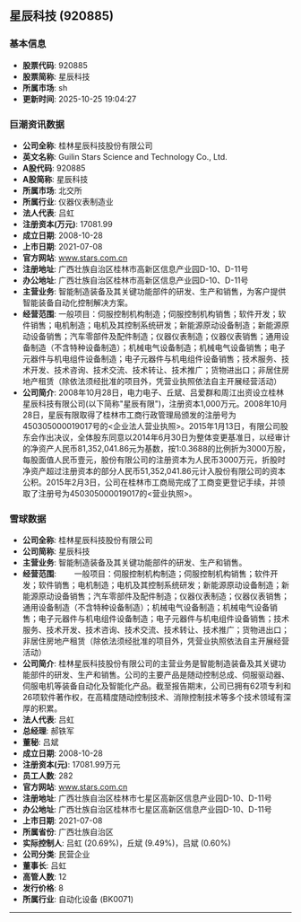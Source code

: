 ## 星辰科技 (920885)

### 基本信息

- **股票代码**: 920885
- **股票简称**: 星辰科技
- **所属市场**: sh
- **更新时间**: 2025-10-25 19:04:27

### 巨潮资讯数据

- **公司全称**: 桂林星辰科技股份有限公司
- **英文名称**: Guilin Stars Science and Technology Co., Ltd.
- **A股代码**: 920885
- **A股简称**: 星辰科技
- **所属市场**: 北交所
- **所属行业**: 仪器仪表制造业
- **法人代表**: 吕虹
- **注册资本(万元)**: 17081.99
- **成立日期**: 2008-10-28
- **上市日期**: 2021-07-08
- **官方网站**: www.stars.com.cn
- **注册地址**: 广西壮族自治区桂林市高新区信息产业园D-10、D-11号
- **办公地址**: 广西壮族自治区桂林市高新区信息产业园D-10、D-11号
- **主营业务**: 智能制造装备及其关键功能部件的研发、生产和销售，为客户提供智能装备自动化控制解决方案。
- **经营范围**: 一般项目：伺服控制机构制造；伺服控制机构销售；软件开发；软件销售；电机制造；电机及其控制系统研发；新能源原动设备制造；新能源原动设备销售；汽车零部件及配件制造；仪器仪表制造；仪器仪表销售；通用设备制造（不含特种设备制造）；机械电气设备制造；机械电气设备销售；电子元器件与机电组件设备制造；电子元器件与机电组件设备销售；技术服务、技术开发、技术咨询、技术交流、技术转让、技术推广；货物进出口；非居住房地产租赁（除依法须经批准的项目外，凭营业执照依法自主开展经营活动）
- **公司简介**: 2008年10月28日，电力电子、丘斌、吕爱群和周江出资设立桂林星辰科技有限公司(以下简称"星辰有限")，注册资本1,000万元。2008年10月28日，星辰有限取得了桂林市工商行政管理局颁发的注册号为450305000019017号的<企业法人营业执照>。2015年1月13日，有限公司股东会作出决议，全体股东同意以2014年6月30日为整体变更基准日，以经审计的净资产人民币81,352,041.86元为基数，按1:0.3688的比例折为3000万股，每股面值人民币壹元，股份有限公司的注册资本为人民币3000万元，折股时净资产超过注册资本的部分人民币51,352,041.86元计入股份有限公司的资本公积。2015年2月3日，公司在桂林市工商局完成了工商变更登记手续，并领取了注册号为450305000019017的<营业执照>。

### 雪球数据

- **公司全称**: 桂林星辰科技股份有限公司
- **公司简称**: 星辰科技
- **主营业务**: 智能制造装备及其关键功能部件的研发、生产和销售。
- **经营范围**: 　　一般项目：伺服控制机构制造；伺服控制机构销售；软件开发；软件销售；电机制造；电机及其控制系统研发；新能源原动设备制造；新能源原动设备销售；汽车零部件及配件制造；仪器仪表制造；仪器仪表销售；通用设备制造（不含特种设备制造）；机械电气设备制造；机械电气设备销售；电子元器件与机电组件设备制造；电子元器件与机电组件设备销售；技术服务、技术开发、技术咨询、技术交流、技术转让、技术推广；货物进出口；非居住房地产租赁（除依法须经批准的项目外，凭营业执照依法自主开展经营活动）
- **公司简介**: 桂林星辰科技股份有限公司的主营业务是智能制造装备及其关键功能部件的研发、生产和销售。公司的主要产品是随动控制总成、伺服驱动器、伺服电机等装备自动化及智能化产品。截至报告期末，公司已拥有62项专利和26项软件著作权，在高精度随动控制技术、消隙控制技术等多个技术领域有深厚的积累。
- **法人代表**: 吕虹
- **总经理**: 郝铁军
- **董秘**: 吕斌
- **成立日期**: 2008-10-28
- **注册资本(元)**: 17081.99万元
- **员工人数**: 282
- **官方网站**: www.stars.com.cn
- **注册地址**: 广西壮族自治区桂林市七星区高新区信息产业园D-10、D-11号
- **办公地址**: 广西壮族自治区桂林市七星区高新区信息产业园D-10、D-11号
- **上市日期**: 2021-07-08
- **所属省份**: 广西壮族自治区
- **实际控制人**: 吕虹 (20.69%)，丘斌 (9.49%)，吕斌 (0.60%)
- **公司分类**: 民营企业
- **董事长**: 吕虹
- **高管人数**: 12
- **发行价格**: 8
- **所属行业**: 自动化设备 (BK0071)

---
